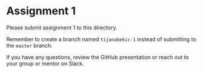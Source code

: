 # Assignment 1

Please submit assignment 1 to this directory.

Remember to create a branch named `tijanabekic-1` 
instead of submitting to the `master` branch.

If you have any questions, review the GitHub presentation or reach
out to your group or mentor on Slack.
